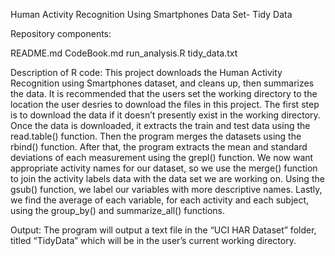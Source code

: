Human Activity Recognition Using Smartphones Data Set- Tidy Data

Repository components:

README.md
CodeBook.md
run_analysis.R
tidy_data.txt

Description of R code:
This project downloads the Human Activity Recognition using Smartphones dataset, and cleans up, then summarizes the data. It is recommended that the users set the working directory to the location the user desries to download the files in this project. The first step is to download the data if it doesn’t presently exist in the working directory. Once the data is downloaded, it extracts the train and test data using the read.table() function. Then the program merges the datasets using the rbind() function. After that, the program extracts the mean and standard deviations of each measurement using the grepl() function. We now want appropriate activity names for our dataset, so we use the merge() function to join the activity labels data with the data set we are working on. Using the gsub() function, we label our variables with more descriptive names. Lastly, we find the average of each variable, for each activity and each subject, using the group_by() and summarize_all() functions.

Output:
	The program will output a text file in the “UCI HAR Dataset” folder, titled “TidyData” which will be in the user’s current working directory. 
